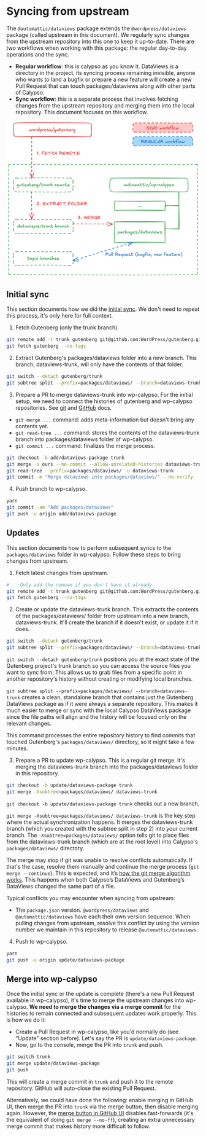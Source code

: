 # Syncing from upstream

The `@automattic/dataviews` package extends the `@wordpress/dataviews` package (called upstream in this document). We regularly sync changes from the upstream repository into this one to keep it up-to-date. There are two workflows when working with this package: the regular day-to-day operations and the sync.

- **Regular workflow**: this is calypso as you know it. DataViews is a directory in the project, its syncing process remaining invisible, anyone who wants to land a bugfix or prepare a new feature will create a new Pull Request that can touch packages/dataviews along with other parts of Calypso.
- **Sync workflow**: this is a separate process that involves fetching changes from the upstream repository and merging them into the local repository. This document focuses on this workflow.

![Diagram illustrating the sync process between upstream @wordpress/dataviews and @automattic/dataviews](sync.png)

## Initial sync

This section documents how we did the [initial sync](https://github.com/Automattic/wp-calypso/pull/102276). We don't need to repeat this process, it's only here for full context.

1. Fetch Gutenberg (only the trunk branch).

```sh
git remote add -t trunk gutenberg git@github.com:WordPress/gutenberg.git
git fetch gutenberg --no-tags
```

2. Extract Gutenberg's packages/dataviews folder into a new branch. This branch, dataviews-trunk, will only have the contents of that folder.

```sh
git switch --detach gutenberg/trunk
git subtree split --prefix=packages/dataviews/ --branch=dataviews-trunk
```

3. Prepare a PR to merge dataviews-trunk into wp-calypso. For the initial setup, we need to connect the histories of gutenberg and wp-calypso repositories. See [git](https://www.kernel.org/pub/software/scm/git/docs/howto/using-merge-subtree.html) and [GitHub](https://docs.github.com/en/get-started/using-git/about-git-subtree-merges) docs.

  - `git merge ...` command: adds meta-information but doesn't bring any contents yet.
  - `git read-tree ...` command: stores the contents of the dataviews-trunk branch into packages/dataviews folder of wp-calypso.
  - `git commit ...` command: finalizes the merge process.

```sh
git checkout -b add/dataviews-package trunk
git merge -s ours --no-commit --allow-unrelated-histories dataviews-trunk
git read-tree --prefix=packages/dataviews/ -u dataviews-trunk
git commit -m "Merge dataviews into packages/dataviews/" --no-verify
```

4. Push branch to wp-calypso.

```sh
yarn
git commit -am "Add packages/dataviews"
git push -u origin add/dataviews-package
```

## Updates

This section documents how to perform subsequent syncs to the `packages/dataviews` folder in wp-calypso. Follow these steps to bring changes from upstream.

1. Fetch latest changes from upstream.

```sh
#    Only add the remowe if you don't have it already.
git remote add -t trunk gutenberg git@github.com:WordPress/gutenberg.git
git fetch gutenberg --no-tags
```

2. Create or update the dataviews-trunk branch. This extracts the contents of the packages/dataviews/ folder from upstream into a new branch, dataviews-trunk. It'll create the branch if it doesn't exist, or update it if it does.

```sh
git switch --detach gutenberg/trunk
git subtree split --prefix=packages/dataviews/ --branch=dataviews-trunk
```

`git switch --detach gutenberg/trunk` positions you at the exact state of the Gutenberg project's trunk branch so you can access the source files you want to sync from. This allows us to grab files from a specific point in another repository's history without creating or modifying local branches.

`git subtree split --prefix=packages/dataviews/ --branch=dataviews-trunk` creates a clean, standalone branch that contains just the Gutenberg DataViews package as if it were always a separate repository. This makes it much easier to merge or sync with the local Calypso DataViews package since the file paths will align and the history will be focused only on the relevant changes.

This command processes the entire repository history to find commits that touched Gutenberg's `packages/dataviews/` directory, so it might take a few minutes.

3. Prepare a PR to update wp-calypso. This is a regular git merge. It's merging the dataviews-trunk branch into the packages/dataviews folder in this repository. 

```sh
git checkout -b update/dataviews-package trunk
git merge -Xsubtree=packages/dataviews/ dataviews-trunk
```

`git checkout -b update/dataviews-package trunk` checks out a new branch.

`git merge -Xsubtree=packages/dataviews/ dataviews-trunk` is the key step where the actual synchronization happens. It merges the dataviews-trunk branch (which you created with the subtree split in step 2) into your current branch. The `-Xsubtree=packages/dataviews/` option tells git to place files from the dataviews-trunk branch (which are at the root level) into Calypso's `packages/dataviews/` directory.

The merge may stop if git was unable to resolve conflicts automatically. If that's the case, resolve them manually and continue the merge process (`git merge --continue`). This is expected, and it’s [how the git merge algorithm works](https://oandre.gal/git-merge/). This happens when both Calypso’s DataViews and Gutenberg’s DataViews changed the same part of a file.

Typical conflicts you may encounter when syncing from upstream:

- The `package.json` version. `@wordpress/dataviews` and `@automattic/dataviews` have each their own version sequence. When pulling changes from upstream, resolve this conflict by using the version number we maintain in this repository to release `@automattic/dataviews`.

4. Push to wp-calypso.

```sh
yarn
git push -u origin update/dataviews-package
```

## Merge into wp-calypso

Once the initial sync or the update is complete (there's a new Pull Request available in wp-calypso), it's time to merge the upstream changes into wp-calypso. **We need to merge the changes via a merge commit** for the histories to remain connected and subsequent updates work properly. This is how we do it:

- Create a Pull Request in wp-calypso, like you'd normally do (see "Update" section before). Let's say the PR is `update/dataviews-package`.
- Now, go to the console, merge the PR into `trunk` and push.

```sh
git switch trunk
git merge update/dataviews-package
git push
```

This will create a merge commit in `trunk` and push it to the remote repository. GitHub will auto-close the existing Pull Request.

Alternatively, we could have done the following: enable merging in GitHub UI, then merge the PR into `trunk` via the merge button, then disable merging again. However, the [merge button in GitHub UI](https://docs.github.com/en/repositories/configuring-branches-and-merges-in-your-repository/configuring-pull-request-merges/about-merge-methods-on-github) disables fast-forwards (it's the equivalent of doing `git merge --no-ff`), creating an extra unnecessary merge commit that makes history more difficult to follow.
